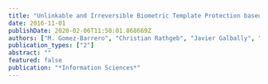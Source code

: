 ```yaml
---
title: "Unlinkable and Irreversible Biometric Template Protection based on Bloom Filters"
date: 2016-11-01
publishDate: 2020-02-06T11:50:01.868669Z
authors: ["M. Gomez-Barrero", "Christian Rathgeb", "Javier Galbally", "Christoph Busch", "Julian Fierrez"]
publication_types: ["2"]
abstract: ""
featured: false
publication: "*Information Sciences*"
---
```


